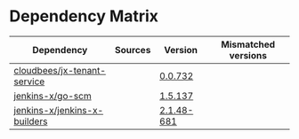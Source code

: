 # Dependency Matrix

Dependency | Sources | Version | Mismatched versions
---------- | ------- | ------- | -------------------
[cloudbees/jx-tenant-service](https://github.com/cloudbees/jx-tenant-service) |  | [0.0.732](https://github.com/cloudbees/jx-tenant-service/releases/tag/v0.0.732) | 
[jenkins-x/go-scm](https://github.com/jenkins-x/go-scm) |  | [1.5.137]() | 
[jenkins-x/jenkins-x-builders](https://github.com/jenkins-x/jenkins-x-builders) |  | [2.1.48-681]() | 

